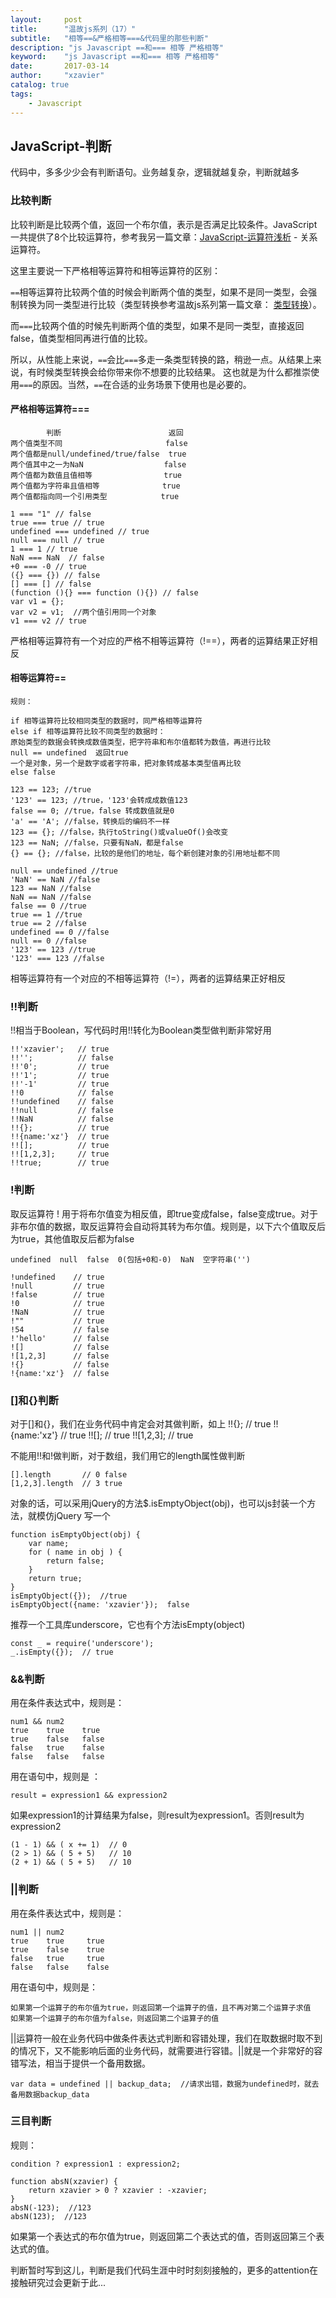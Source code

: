 ```yaml
---
layout:     post
title:      "温故js系列（17）"
subtitle:   "相等==&严格相等===&代码里的那些判断"
description: "js Javascript ==和=== 相等 严格相等"
keyword:    "js Javascript ==和=== 相等 严格相等"
date:       2017-03-14
author:     "xzavier"
catalog: true
tags:
    - Javascript
---
```



## JavaScript-判断

代码中，多多少少会有判断语句。业务越复杂，逻辑就越复杂，判断就越多

### 比较判断

比较判断是比较两个值，返回一个布尔值，表示是否满足比较条件。JavaScript一共提供了8个比较运算符，参考我另一篇文章：[JavaScript-运算符浅析][1] - 关系运算符。

这里主要说一下严格相等运算符和相等运算符的区别：

`==`相等运算符比较两个值的时候会判断两个值的类型，如果不是同一类型，会强制转换为同一类型进行比较（类型转换参考温故js系列第一篇文章： [类型转换][2]）。

而`===`比较两个值的时候先判断两个值的类型，如果不是同一类型，直接返回false，值类型相同再进行值的比较。

所以，从性能上来说，`==`会比`===`多走一条类型转换的路，稍逊一点。从结果上来说，有时候类型转换会给你带来你不想要的比较结果。 这也就是为什么都推崇使用`===`的原因。当然，`==`在合适的业务场景下使用也是必要的。

#### 严格相等运算符=== 

            判断                        返回
    两个值类型不同                       false
    两个值都是null/undefined/true/false  true      
    两个值其中之一为NaN                  false
    两个值都为数值且值相等                true
    两个值都为字符串且值相等              true
    两个值都指向同一个引用类型            true
    
    1 === "1" // false
    true === true // true
    undefined === undefined // true
    null === null // true
    1 === 1 // true
    NaN === NaN  // false
    +0 === -0 // true
    ({} === {}) // false
    [] === [] // false
    (function (){} === function (){}) // false
    var v1 = {};
    var v2 = v1;  //两个值引用同一个对象
    v1 === v2 // true

严格相等运算符有一个对应的严格不相等运算符（!==），两者的运算结果正好相反

#### 相等运算符== 

    规则： 
    
    if 相等运算符比较相同类型的数据时，同严格相等运算符
    else if 相等运算符比较不同类型的数据时：
    原始类型的数据会转换成数值类型，把字符串和布尔值都转为数值，再进行比较
    null == undefined  返回true
    一个是对象，另一个是数字或者字符串，把对象转成基本类型值再比较
    else false
    
    123 == 123; //true
    '123' == 123; //true，'123'会转成成数值123
    false == 0; //true，false 转成数值就是0
    'a' == 'A'; //false，转换后的编码不一样
    123 == {}; //false，执行toString()或valueOf()会改变
    123 == NaN; //false，只要有NaN，都是false
    {} == {}; //false，比较的是他们的地址，每个新创建对象的引用地址都不同
    
    null == undefined //true
    'NaN' == NaN //false
    123 == NaN //false
    NaN == NaN //false
    false == 0 //true
    true == 1 //true
    true == 2 //false
    undefined == 0 //false
    null == 0 //false
    '123' == 123 //true
    '123' === 123 //false

相等运算符有一个对应的不相等运算符（!=），两者的运算结果正好相反

### !!判断

!!相当于Boolean，写代码时用!!转化为Boolean类型做判断非常好用

    !!'xzavier';   // true
    !!'';          // false
    !!'0';         // true
    !!'1';         // true
    !!'-1'         // true
    !!0            // false
    !!undefined    // false
    !!null         // false
    !!NaN          // false
    !!{};          // true
    !!{name:'xz'}  // true
    !![];          // true
    !![1,2,3];     // true
    !!true;        // true

### !判断

取反运算符 ! 用于将布尔值变为相反值，即true变成false，false变成true。对于非布尔值的数据，取反运算符会自动将其转为布尔值。规则是，以下六个值取反后为true，其他值取反后都为false

    undefined  null  false  0(包括+0和-0)  NaN  空字符串('')
    
    !undefined    // true
    !null         // true
    !false        // true
    !0            // true
    !NaN          // true
    !""           // true    
    !54           // false
    !'hello'      // false
    ![]           // false
    ![1,2,3]      // false
    !{}           // false
    !{name:'xz'}  // false

### []和{}判断

对于[]和{}，我们在业务代码中肯定会对其做判断，如上
    !!{};          // true
    !!{name:'xz'}  // true
    !![];          // true
    !![1,2,3];     // true

不能用!!和!做判断，对于数组，我们用它的length属性做判断

    [].length       // 0 false
    [1,2,3].length  // 3 true

对象的话，可以采用jQuery的方法$.isEmptyObject(obj)，也可以js封装一个方法，就模仿jQuery 写一个

    function isEmptyObject(obj) {
        var name;
        for ( name in obj ) {
            return false;
        }
        return true;
    }
    isEmptyObject({});  //true
    isEmptyObject({name: 'xzavier'});  false 

推荐一个工具库underscore，它也有个方法isEmpty(object)

    const _ = require('underscore');
    _.isEmpty({});  // true

### &&判断

用在条件表达式中，规则是：

    num1 && num2
    true    true    true
    true    false   false
    false   true    false
    false   false   false

用在语句中，规则是 ： 

    result = expression1 && expression2

如果expression1的计算结果为false，则result为expression1。否则result为expression2

    (1 - 1) && ( x += 1)  // 0
    (2 > 1) && ( 5 + 5)   // 10
    (2 + 1) && ( 5 + 5)   // 10

### ||判断

用在条件表达式中，规则是：

    num1 || num2
    true    true     true
    true    false    true
    false   true     true
    false   false    false

用在语句中，规则是：

    如果第一个运算子的布尔值为true，则返回第一个运算子的值，且不再对第二个运算子求值
    如果第一个运算子的布尔值为false，则返回第二个运算子的值

||运算符一般在业务代码中做条件表达式判断和容错处理，我们在取数据时取不到的情况下，又不能影响后面的业务代码，就需要进行容错。||就是一个非常好的容错写法，相当于提供一个备用数据。

    var data = undefined || backup_data;  //请求出错，数据为undefined时，就去备用数据backup_data

### 三目判断

规则：

    condition ? expression1 : expression2;
    
    function absN(xzavier) {
        return xzavier > 0 ? xzavier : -xzavier;
    }
    absN(-123);  //123
    absN(123);  //123

如果第一个表达式的布尔值为true，则返回第二个表达式的值，否则返回第三个表达式的值。

判断暂时写到这儿，判断是我们代码生涯中时时刻刻接触的，更多的attention在接触研究过会更新于此...

  [1]: /2016/07/12/taste-js-logical-operators/
  [2]: /2016/07/03/taste-js-data-type/

